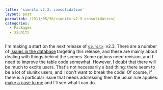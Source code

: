 ```yaml
---
title: 'siunitx v2.3: consolidation'
layout: post
permalink: /2011/05/30/siunitx-v2-3-consolidation/
categories:
  - Packages
  - siunitx
---
```

I'm making a start on the next release of [`siunitx`](https://ctan.org/pkg/siunitx): v2.3. There are a number of [issues in the database](https://bitbucket.org/josephwright/siunitx/issues?milestone=v2.3) targeting this release, and these are mainly about dealing with things behind the scenes. Some options need revision, and I need to improve the table code somewhat. However, I doubt that there will be much to excite users. That's not necessarily a bad thing: there seem to be a lot of siunitx users, and I don't want to break the code! Of course, if there is a particular issue that needs addressing then the usual rule applies: [make a case to me](mailto:joseph.wright@morningstar2.co.uk) and I'll see what I can do.
